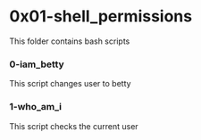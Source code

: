 # 0x01-shell_permissions

This folder contains bash scripts

### 0-iam_betty

This script changes user to betty

### 1-who_am_i

This script checks the current user
